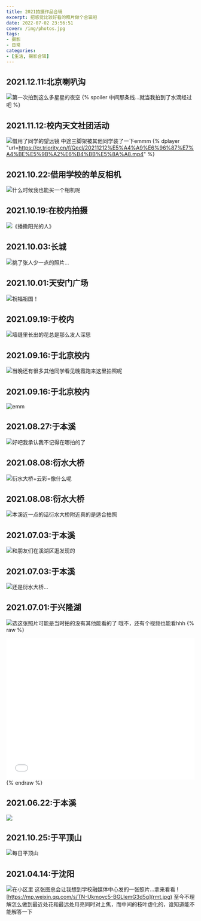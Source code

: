 ```yaml
---
title: 2021拍摄作品合辑
excerpt: 把感觉比较好看的照片做个合辑吧
date: 2022-07-02 23:56:51
cover: /img/photos.jpg
tags:
- 摄影
- 日常
categories: 
- [生活, 摄影合辑]
---
```


## 2021.12.11:北京喇叭沟
![第一次拍到这么多星星的夜空](IMG_20211212_031740.jpg.jpg)
{% spoiler 中间那条线...就当我拍到了水滴经过吧 %}

## 2021.11.12:校内天文社团活动
![借用了同学的望远镜](IMG_20211112_235906.jpg.jpg)
中途三脚架被其他同学装了一下emmm
{% dplayer "url=https://cr.triority.cn/f/Qecl/20211212%E5%A4%A9%E6%96%87%E7%A4%BE%E5%9B%A2%E6%B4%BB%E5%8A%A8.mp4" %}

## 2021.10.22:借用学校的单反相机
![什么时候我也能买一个相机呢](IMG_20211022_225619.jpg.jpg)

## 2021.10.19:在校内拍摄
![《播撒阳光的人》](IMG_20211031_185618.jpg.jpg)

## 2021.10.03:长城
![挑了张人少一点的照片...](IMG_20220701_214340.jpg.jpg)

## 2021.10.01:天安门广场
![祝福祖国！](IMG_20220701_214502.jpg.jpg)

## 2021.09.19:于校内
![墙缝里长出的花总是那么发人深思](718EBE42D78E66AB92954D5D969AE33D.jpg)

## 2021.09.16:于北京校内
![当晚还有很多其他同学看见晚霞跑来这里拍照呢](IMG_20220701_214814.jpg.jpg)

## 2021.09.16:于北京校内
![emm](IMG_20210916_182234.jpg.jpg)

## 2021.08.27:于本溪
![好吧我承认我不记得在哪拍的了](IMG_20220701_215149.jpg.jpg)

## 2021.08.08:衍水大桥
![衍水大桥+云彩=像什么呢](IMG_20210808_174406.jpg.jpg)

## 2021.08.08:衍水大桥
![本溪近一点的话衍水大桥附近真的是适合拍照](IMG_20220701_215437.jpg.jpg)

## 2021.07.03:于本溪
![和朋友们在溪湖区逛发现的](IMG_20220701_220017.jpg.jpg)

## 2021.07.03:于本溪
![还是衍水大桥...](IMG_20220701_220103.jpg.jpg)

## 2021.07.01:于兴隆湖
![选这张照片可能是当时拍的没有其他能看的了](IMG_20220701_220228.jpg.jpg)
哦不，还有个视频也能看hhh
{% raw %}
<div style="position: relative; width: 100%; height: 0; padding-bottom: 75%;">
<iframe src="//player.bilibili.com/player.html?aid=428224473&bvid=BV19G411W7qQ&cid=767026293&page=1" scrolling="no" border="0" frameborder="no" framespacing="0" allowfullscreen="true" style="position: absolute; width: 100%; height: 100%; Left: 0; top: 0;" ></iframe></div>
{% endraw %}

## 2021.06.22:于本溪
![](IMG_20220701_220429.jpg.jpg)

## 2021.10.25:于平顶山
![每日平顶山](IMG_20201025_154833.jpg.jpg)

## 2021.04.14:于沈阳
![在小区里](IMG_20200414_202923.jpg.jpg)
这张图总会让我想到学校融媒体中心发的一张照片...拿来看看
![https://mp.weixin.qq.com/s/TN-Ukmovc5-BGLlemG3d5g](rmt.jpg)
至今不理解怎么做到最近处花和最远处月亮同时对上焦，而中间的枝叶虚化的，谁知道能不能解答一下